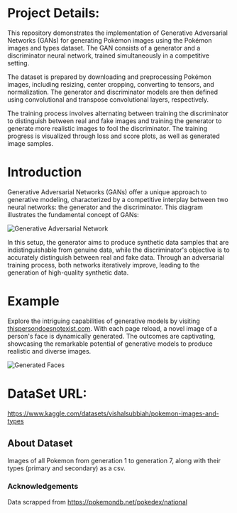 # Project Details:

This repository demonstrates the implementation of Generative Adversarial Networks (GANs) for generating Pokémon images using the Pokémon images and types dataset. The GAN consists of a generator and a discriminator neural network, trained simultaneously in a competitive setting.

The dataset is prepared by downloading and preprocessing Pokémon images, including resizing, center cropping, converting to tensors, and normalization. The generator and discriminator models are then defined using convolutional and transpose convolutional layers, respectively.

The training process involves alternating between training the discriminator to distinguish between real and fake images and training the generator to generate more realistic images to fool the discriminator. The training progress is visualized through loss and score plots, as well as generated image samples.

# Introduction

Generative Adversarial Networks (GANs) offer a unique approach to generative modeling, characterized by a competitive interplay between two neural networks: the generator and the discriminator. This diagram illustrates the fundamental concept of GANs:

![Generative Adversarial Network](https://i.imgur.com/6NMdO9u.png)

In this setup, the generator aims to produce synthetic data samples that are indistinguishable from genuine data, while the discriminator's objective is to accurately distinguish between real and fake data. Through an adversarial training process, both networks iteratively improve, leading to the generation of high-quality synthetic data.

# Example

Explore the intriguing capabilities of generative models by visiting [thispersondoesnotexist.com](https://thispersondoesnotexist.com). With each page reload, a novel image of a person's face is dynamically generated. The outcomes are captivating, showcasing the remarkable potential of generative models to produce realistic and diverse images.

![Generated Faces](https://imgix.bustle.com/inverse/4b/17/8f/0e/cf91/4506/99c7/e6a491c5d4ac/these-people-are-not-real--they-were-produced-by-our-generator-that-allows-control-over-different-a.png)



# DataSet URL: 

https://www.kaggle.com/datasets/vishalsubbiah/pokemon-images-and-types

## About Dataset

Images of all Pokemon from generation 1 to generation 7, along with their types (primary and secondary) as a csv.

### Acknowledgements

Data scrapped from https://pokemondb.net/pokedex/national


